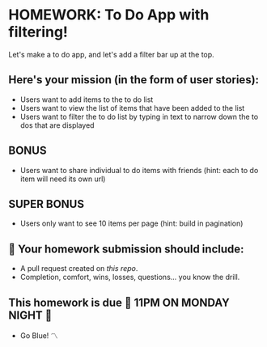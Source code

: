 # HOMEWORK: To Do App with filtering!

Let's make a to do app, and let's add a filter bar up at the top.

## Here's your mission (in the form of user stories):

 - Users want to add items to the to do list
 - Users want to view the list of items that have been added to the list
 - Users want to filter the to do list by typing in text to narrow down the to dos that are displayed

## BONUS

 - Users want to share individual to do items with friends (hint: each to do item will need its own url)

## SUPER BONUS

 - Users only want to see 10 items per page (hint: build in pagination)

## 🚀 Your homework submission should include:

- A pull request created on _this repo_.
- Completion, comfort, wins, losses, questions... you know the drill.

## This homework is due 🚨 11PM ON MONDAY NIGHT 🚨

- Go Blue! 〽️

